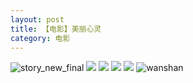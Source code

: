 ```yaml
---
layout: post
title: 【电影】美丽心灵
category: 电影
---
```

![story_new_final](http://rdr022gcy.hd-bkt.clouddn.com/img/story_new_final_0322.png)
![](http://rdr022gcy.hd-bkt.clouddn.com/img/beautiful-soul-0323-1.PNG)
![](http://rdr022gcy.hd-bkt.clouddn.com/img/beautiful-soul-0323-2.PNG)
![](http://rdr022gcy.hd-bkt.clouddn.com/img/beautiful-soul-0323-3.PNG)
![](http://rdr022gcy.hd-bkt.clouddn.com/img/beautiful-soul-0323-4.PNG)
![wanshan](http://rdr022gcy.hd-bkt.clouddn.com/img/wanshan.png)
